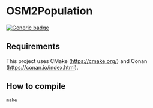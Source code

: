 # OSM2Population

[![Generic badge](https://img.shields.io/badge/license-Boost%20Software%20License-blue)](https://www.boost.org/users/license.html)

## Requirements

This project uses CMake (https://cmake.org/) and Conan (https://conan.io/index.html).

## How to compile

	make

